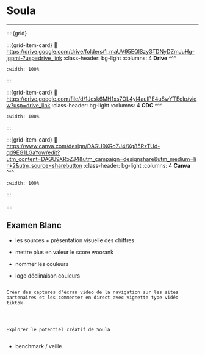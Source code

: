 # Soula

***

::::{grid} 

:::{grid-item-card}
:link: https://drive.google.com/drive/folders/1_maUV95EQlSzy3TDNyDZmJuHg-jqpmi-?usp=drive_link
:class-header: bg-light
:columns: 4
**Drive**
^^^


```{image} ../../Docs/Logos/256px-Google_Drive_icon_(2020).svg.png
:width: 100%
```

:::

:::{grid-item-card}
:link: https://drive.google.com/file/d/1Jcsk6MH1xs7OL4yl4auIPE4u8wYTEeIp/view?usp=drive_link
:class-header: bg-light
:columns: 4
**CDC**
^^^


```{image} ../../Docs/Logos/256px-Microsoft_Office_Word_(2019–present).svg.png
:width: 100%
```

:::

:::{grid-item-card}
:link: https://www.canva.com/design/DAGU9XRoZJ4/Xg85RzTUd-qd9EG1LGaYow/edit?utm_content=DAGU9XRoZJ4&utm_campaign=designshare&utm_medium=link2&utm_source=sharebutton
:class-header: bg-light
:columns: 4
**Canva**
^^^


```{image} ../../Docs/Logos/Canva_icon_2021.svg
:width: 100%
```

:::

::::

## Examen Blanc

- les sources + présentation visuelle des chiffres

- mettre plus en valeur le score woorank

- nommer les couleurs

- logo déclinaison couleurs

```{note}

Créer des captures d'écran video de la navigation sur les sites partenaires et les commenter en direct avec vignette type vidéo tiktok.



```

```{warning}

Explorer le potentiel créatif de Soula


```

- benchmark / veille